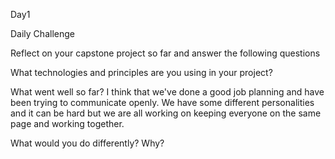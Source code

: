 Day1

Daily Challenge 

Reflect on your capstone project so far and answer the following questions

What technologies and principles are you using in your project?

What went well so far?
I think that we've done a good job planning and have been trying to communicate openly. We have some different personalities and it can be hard but we are all working on keeping everyone on the same page and working together. 

What would you do differently? Why?